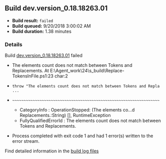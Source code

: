 ## Build dev.version_0.18.18263.01
- **Build result:** `failed`
- **Build queued:** 9/20/2018 3:00:02 AM
- **Build duration:** 1.38 minutes
### Details
Build [dev.version_0.18.18263.01](https://winappstudio.visualstudio.com/web/build.aspx?pcguid=a4ef43be-68ce-4195-a619-079b4d9834c2&builduri=vstfs%3a%2f%2f%2fBuild%2fBuild%2f26281) failed

+ The elements count does not match between Tokens and Replacements.
At E:\Agent\_work\24\s\_build\Replace-TokensInFile.ps1:23 char:2
+     throw "The elements count does not match between Tokens and Repla ...
+     ~~~~~~~~~~~~~~~~~~~~~~~~~~~~~~~~~~~~~~~~~~~~~~~~~~~~~~~~~~~~~~~~~
    + CategoryInfo          : OperationStopped: (The elements co...d Replacements.:String) [], RuntimeException
    + FullyQualifiedErrorId : The elements count does not match between Tokens and Replacements.
 

+ Process completed with exit code 1 and had 1 error(s) written to the error stream.

Find detailed information in the [build log files](https://uwpctdiags.blob.core.windows.net/buildlogs/dev.version_0.18.18263.01_logs.zip)
